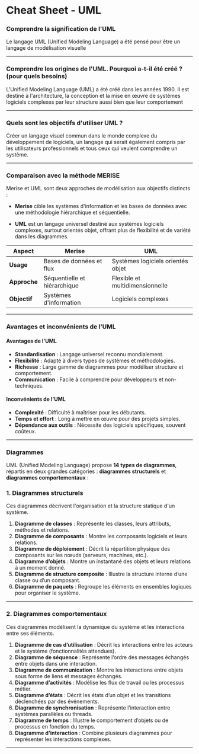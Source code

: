 # Cheat Sheet - UML

### Comprendre la signification de l'UML

Le langage UML (Unified Modeling Language) a été pensé pour être un langage de modélisation visuelle

---

### Comprendre les origines de l'UML. Pourquoi a-t-il été créé ? (pour quels besoins)

L'Unified Modeling Language (UML) a été créé dans les années 1990. Il est destiné à l'architecture, la conception et la mise en œuvre de systèmes logiciels complexes par leur structure aussi bien que leur comportement

---

### Quels sont les objectifs d'utiliser UML ?

Créer un langage visuel commun dans le monde complexe du développement de logiciels, un langage qui serait également compris par les utilisateurs professionnels et tous ceux qui veulent comprendre un système.

---

### Comparaison avec la méthode MERISE

Merise et UML sont deux approches de modélisation aux objectifs distincts :
-  **Merise** cible les systèmes d'information et les bases de données avec une méthodologie hiérarchique et séquentielle. 

- **UML** est un langage universel destiné aux systèmes logiciels complexes, surtout orientés objet, offrant plus de flexibilité et de variété dans les diagrammes.

| **Aspect**         | **Merise**                      | **UML**                          |
|---------------------|---------------------------------|-----------------------------------|
| **Usage**           | Bases de données et flux       | Systèmes logiciels orientés objet |
| **Approche**        | Séquentielle et hiérarchique   | Flexible et multidimensionnelle  |
| **Objectif**        | Systèmes d'information         | Logiciels complexes              |

---

### Avantages et inconvénients de l'UML

#### **Avantages de l'UML**
- **Standardisation** : Langage universel reconnu mondialement.  
- **Flexibilité** : Adapté à divers types de systèmes et méthodologies.  
- **Richesse** : Large gamme de diagrammes pour modéliser structure et comportement.  
- **Communication** : Facile à comprendre pour développeurs et non-techniques.  

#### **Inconvénients de l'UML**
- **Complexité** : Difficulté à maîtriser pour les débutants.  
- **Temps et effort** : Long à mettre en œuvre pour des projets simples.  
- **Dépendance aux outils** : Nécessite des logiciels spécifiques, souvent coûteux.  

---

### Diagrammes

UML (Unified Modeling Language) propose **14 types de diagrammes**, répartis en deux grandes catégories : **diagrammes structurels** et **diagrammes comportementaux** :

### **1. Diagrammes structurels**  
Ces diagrammes décrivent l'organisation et la structure statique d'un système.

1. **Diagramme de classes** : Représente les classes, leurs attributs, méthodes et relations.
2. **Diagramme de composants** : Montre les composants logiciels et leurs relations.
3. **Diagramme de déploiement** : Décrit la répartition physique des composants sur les nœuds (serveurs, machines, etc.).
4. **Diagramme d’objets** : Montre un instantané des objets et leurs relations à un moment donné.
5. **Diagramme de structure composite** : Illustre la structure interne d’une classe ou d’un composant.
6. **Diagramme de paquets** : Regroupe les éléments en ensembles logiques pour organiser le système.

---

### **2. Diagrammes comportementaux**  
Ces diagrammes modélisent la dynamique du système et les interactions entre ses éléments.

1. **Diagramme de cas d’utilisation** : Décrit les interactions entre les acteurs et le système (fonctionnalités attendues).
2. **Diagramme de séquence** : Représente l’ordre des messages échangés entre objets dans une interaction.
3. **Diagramme de communication** : Montre les interactions entre objets sous forme de liens et messages échangés.
4. **Diagramme d’activités** : Modélise les flux de travail ou les processus métier.
5. **Diagramme d’états** : Décrit les états d’un objet et les transitions déclenchées par des événements.
6. **Diagramme de synchronisation** : Représente l’interaction entre systèmes parallèles ou threads.
7. **Diagramme de temps** : Illustre le comportement d’objets ou de processus en fonction du temps.
8. **Diagramme d’interaction** : Combine plusieurs diagrammes pour représenter les interactions complexes.

---
